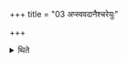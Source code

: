 +++
title = "03 अप्स्ववदानैश्चरेयुः"

+++

<details><summary>थिते</summary>

3. The priests should perform the act of offering the portions of the body of the victim in water instead of fire.
</details>

